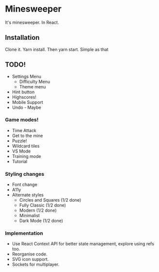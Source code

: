 # Minesweeper

It's minesweeper. In React.

## Installation

Clone it. Yarn install. Then yarn start. Simple as that


## TODO! 

- Settings Menu
    - Difficulty Menu
    - Theme menu
- Hint button
- Highscores!
- Mobile Support
- Undo - Maybe

### Game modes!

- Time Attack
- Get to the mine
- Puzzle!
- Wildcard tiles
- VS Mode
- Training mode
- Tutorial

### Styling changes

- Font change
- A11y
- Alternate styles
    - Circles and Squares (1/2 done)
    - Fully Classic (1/2 done)
    - Modern (1/2 done)
    - Minimalist
    - Dark Mode (1/2 done)

### Implementation

- Use React Context API for better state management, explore using refs too.
- Reorganise code.
- SVG icon support.
- Sockets for multiplayer.